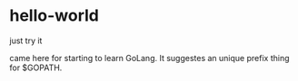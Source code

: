 # hello-world
just try it

came here for starting to learn GoLang.
It suggestes an unique prefix thing for $GOPATH.
